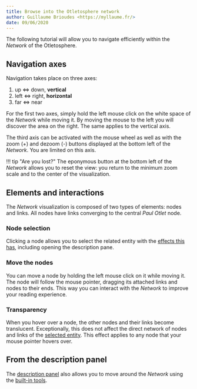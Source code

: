 ```yaml
---
title: Browse into the Otletosphere network
author: Guillaume Brioudes <https://myllaume.fr/>
date: 09/06/2020
---
```


The following tutorial will allow you to navigate efficiently within the *Network* of the Otletosphere.

## Navigation axes

Navigation takes place on three axes:

1. up <=> down, **vertical**
2. left <=> right, **horizontal**
3. far <=> near

For the first two axes, simply hold the left mouse click on the white space of the *Network* while moving it. By moving the mouse to the left you will discover the area on the right. The same applies to the vertical axis.

The third axis can be activated with the mouse wheel as well as with the zoom (+) and dezoom (-) buttons displayed at the bottom left of the *Network*. You are limited on this axis.

!!! tip "Are you lost?"
	The eponymous button at the bottom left of the *Network* allows you to reset the view: you return to the minimum zoom scale and to the center of the visualization.

## Elements and interactions

The *Network* visualization is composed of two types of elements: nodes and links. All nodes have links converging to the central *Paul Otlet* node.

### Node selection

Clicking a node allows you to select the related entity with the [effects this has](./entities-selection.md#effects), including opening the description pane.

### Move the nodes

You can move a node by holding the left mouse click on it while moving it. The node will follow the mouse pointer, dragging its attached links and nodes to their ends. This way you can interact with the *Network* to improve your reading experience.

### Transparency

When you hover over a node, the other nodes and their links become translucent. Exceptionally, this does not affect the direct network of nodes and links of the [selected entity](./entities-selection.md). This effect applies to any node that your mouse pointer hovers over.

## From the description panel

The [description panel](./interface-elements.md#description-panel) also allows you to move around the *Network* using the [built-in tools](./entities-selection.md).